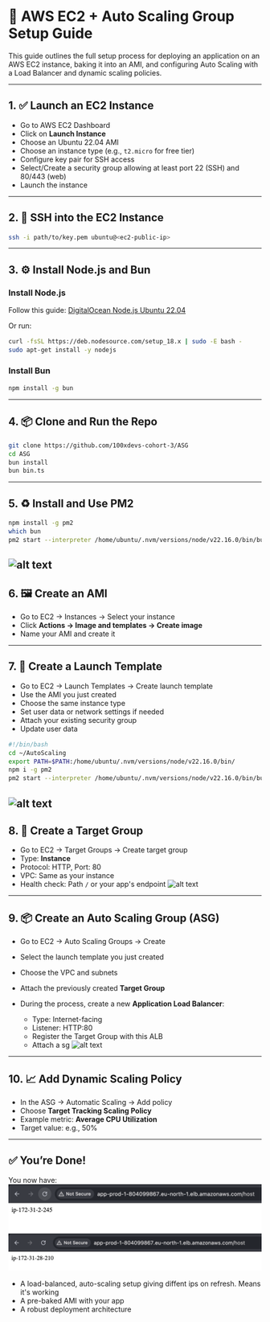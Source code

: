 # 🚀 AWS EC2 + Auto Scaling Group Setup Guide

This guide outlines the full setup process for deploying an application on an AWS EC2 instance, baking it into an AMI, and configuring Auto Scaling with a Load Balancer and dynamic scaling policies.

---

## 1. ✅ Launch an EC2 Instance

* Go to AWS EC2 Dashboard
* Click on **Launch Instance**
* Choose an Ubuntu 22.04 AMI
* Choose an instance type (e.g., `t2.micro` for free tier)
* Configure key pair for SSH access
* Select/Create a security group allowing at least port 22 (SSH) and 80/443 (web)
* Launch the instance

---

## 2. 🔐 SSH into the EC2 Instance

```bash
ssh -i path/to/key.pem ubuntu@<ec2-public-ip>
```

---

## 3. ⚙️ Install Node.js and Bun

### Install Node.js

Follow this guide: [DigitalOcean Node.js Ubuntu 22.04](https://www.digitalocean.com/community/tutorials/how-to-install-node-js-on-ubuntu-22-04)

Or run:

```bash
curl -fsSL https://deb.nodesource.com/setup_18.x | sudo -E bash -
sudo apt-get install -y nodejs
```

### Install Bun

```bash
npm install -g bun
```

---

## 4. 📦 Clone and Run the Repo

```bash
git clone https://github.com/100xdevs-cohort-3/ASG
cd ASG
bun install
bun bin.ts
```

---

## 5. ♻️ Install and Use PM2

```bash
npm install -g pm2
which bun
pm2 start --interpreter /home/ubuntu/.nvm/versions/node/v22.16.0/bin/bun bin.ts
```
![alt text](<public/Screenshot 2025-06-18 at 3.05.20 AM.png>)
---

## 6. 🖼️ Create an AMI

* Go to EC2 → Instances → Select your instance
* Click **Actions → Image and templates → Create image**
* Name your AMI and create it

---

## 7. 📄 Create a Launch Template

* Go to EC2 → Launch Templates → Create launch template
* Use the AMI you just created
* Choose the same instance type
* Set user data or network settings if needed
* Attach your existing security group
* Update user data 

```bash
#!/bin/bash
cd ~/AutoScaling
export PATH=$PATH:/home/ubuntu/.nvm/versions/node/v22.16.0/bin/
npm i -g pm2
pm2 start --interpreter /home/ubuntu/.nvm/versions/node/v22.16.0/bin/bun /home/ubuntu/AutoScaling/bin.ts
```
![alt text](<public/Screenshot 2025-06-18 at 3.54.52 AM.png>)
---

## 8. 🎯 Create a Target Group

* Go to EC2 → Target Groups → Create target group
* Type: **Instance**
* Protocol: HTTP, Port: 80
* VPC: Same as your instance
* Health check: Path `/` or your app's endpoint
![alt text](<public/Screenshot 2025-06-18 at 5.34.50 AM.png>)
---

## 9. 📦 Create an Auto Scaling Group (ASG)

* Go to EC2 → Auto Scaling Groups → Create
* Select the launch template you just created
* Choose the VPC and subnets
* Attach the previously created **Target Group**
* During the process, create a new **Application Load Balancer**:

  * Type: Internet-facing
  * Listener: HTTP:80
  * Register the Target Group with this ALB
  * Attach a sg 
![alt text](<public/Screenshot 2025-06-18 at 6.30.45 AM.png>)
---

## 10. 📈 Add Dynamic Scaling Policy

* In the ASG → Automatic Scaling → Add policy
* Choose **Target Tracking Scaling Policy**
* Example metric: **Average CPU Utilization**
* Target value: e.g., 50%

---

## ✅ You’re Done!

You now have:
![alt text](public/albip1.png) ![alt text](public/alpip2.png)
* A load-balanced, auto-scaling setup giving diffent ips on refresh. Means it's working
* A pre-baked AMI with your app
* A robust deployment architecture

